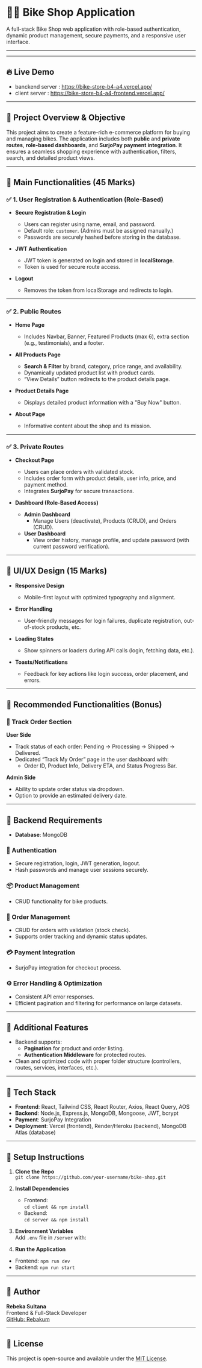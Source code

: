 # 🚴‍♂️ Bike Shop Application

A full-stack Bike Shop web application with role-based authentication, dynamic product management, secure payments, and a responsive user interface.

---
---

## 🔥 Live Demo

 - banckend server : https://bike-store-b4-a4.vercel.app/
 - client server : https://bike-store-b4-a4-frontend.vercel.app/


---


## 🚀 Project Overview & Objective

This project aims to create a feature-rich e-commerce platform for buying and managing bikes. The application includes both **public** and **private routes**, **role-based dashboards**, and **SurjoPay payment integration**. It ensures a seamless shopping experience with authentication, filters, search, and detailed product views.

---

## 🔑 Main Functionalities (45 Marks)

### ✅ 1. User Registration & Authentication (Role-Based)

- **Secure Registration & Login**
  - Users can register using name, email, and password.
  - Default role: `customer`. (Admins must be assigned manually.)
  - Passwords are securely hashed before storing in the database.

- **JWT Authentication**
  - JWT token is generated on login and stored in **localStorage**.
  - Token is used for secure route access.

- **Logout**
  - Removes the token from localStorage and redirects to login.

---

### ✅ 2. Public Routes

- **Home Page**
  - Includes Navbar, Banner, Featured Products (max 6), extra section (e.g., testimonials), and a footer.

- **All Products Page**
  - **Search & Filter** by brand, category, price range, and availability.
  - Dynamically updated product list with product cards.
  - “View Details” button redirects to the product details page.

- **Product Details Page**
  - Displays detailed product information with a "Buy Now" button.

- **About Page**
  - Informative content about the shop and its mission.

---

### ✅ 3. Private Routes

- **Checkout Page**
  - Users can place orders with validated stock.
  - Includes order form with product details, user info, price, and payment method.
  - Integrates **SurjoPay** for secure transactions.

- **Dashboard (Role-Based Access)**
  - **Admin Dashboard**
    - Manage Users (deactivate), Products (CRUD), and Orders (CRUD).
  - **User Dashboard**
    - View order history, manage profile, and update password (with current password verification).

---

## 🎨 UI/UX Design (15 Marks)

- **Responsive Design**
  - Mobile-first layout with optimized typography and alignment.

- **Error Handling**
  - User-friendly messages for login failures, duplicate registration, out-of-stock products, etc.

- **Loading States**
  - Show spinners or loaders during API calls (login, fetching data, etc.).

- **Toasts/Notifications**
  - Feedback for key actions like login success, order placement, and errors.

---

## 🌟 Recommended Functionalities (Bonus)

### 🚚 Track Order Section

**User Side**
- Track status of each order: Pending → Processing → Shipped → Delivered.
- Dedicated “Track My Order” page in the user dashboard with:
  - Order ID, Product Info, Delivery ETA, and Status Progress Bar.

**Admin Side**
- Ability to update order status via dropdown.
- Option to provide an estimated delivery date.

---

## 🧩 Backend Requirements

- **Database**: MongoDB

### 🔐 Authentication
- Secure registration, login, JWT generation, logout.
- Hash passwords and manage user sessions securely.

### 📦 Product Management
- CRUD functionality for bike products.

### 📑 Order Management
- CRUD for orders with validation (stock check).
- Supports order tracking and dynamic status updates.

### 💳 Payment Integration
- SurjoPay integration for checkout process.

### ⚙️ Error Handling & Optimization
- Consistent API error responses.
- Efficient pagination and filtering for performance on large datasets.

---

## 🔁 Additional Features

- Backend supports:
  - **Pagination** for product and order listing.
  - **Authentication Middleware** for protected routes.
- Clean and optimized code with proper folder structure (controllers, routes, services, interfaces, etc.).

---

## 📂 Tech Stack

- **Frontend**: React, Tailwind CSS, React Router, Axios, React Query, AOS
- **Backend**: Node.js, Express.js, MongoDB, Mongoose, JWT, bcrypt
- **Payment**: SurjoPay Integration
- **Deployment**: Vercel (frontend), Render/Heroku (backend), MongoDB Atlas (database)

---

## 📌 Setup Instructions

1. **Clone the Repo**  
   `git clone https://github.com/your-username/bike-shop.git`

2. **Install Dependencies**  
   - Frontend:  
     `cd client && npm install`  
   - Backend:  
     `cd server && npm install`

3. **Environment Variables**  
   Add `.env` file in `/server` with:
   
4. **Run the Application**  
- Frontend: `npm run dev`  
- Backend: `npm run start`

---

## 🙌 Author

**Rebeka Sultana**  
Frontend & Full-Stack Developer  
[GitHub: Rebakum](https://github.com/Rebakum)

---

## 📄 License

This project is open-source and available under the [MIT License](LICENSE).


